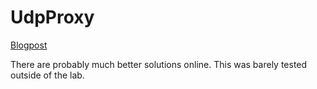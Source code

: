 # UdpProxy

[Blogpost](https://ra.mon.co.il/2016/07/16/elixir-udp-proxy/)

There are probably much better solutions online. This was barely tested outside of the lab.
